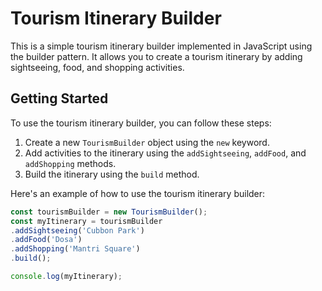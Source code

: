 # Tourism Itinerary Builder

This is a simple tourism itinerary builder implemented in JavaScript using the builder pattern. It allows you to create a tourism itinerary by adding sightseeing, food, and shopping activities.

## Getting Started

To use the tourism itinerary builder, you can follow these steps:

1. Create a new `TourismBuilder` object using the `new` keyword.
2. Add activities to the itinerary using the `addSightseeing`, `addFood`, and `addShopping` methods.
3. Build the itinerary using the `build` method.

Here's an example of how to use the tourism itinerary builder:

```javascript
const tourismBuilder = new TourismBuilder();
const myItinerary = tourismBuilder
.addSightseeing('Cubbon Park')
.addFood('Dosa')
.addShopping('Mantri Square')
.build();

console.log(myItinerary);